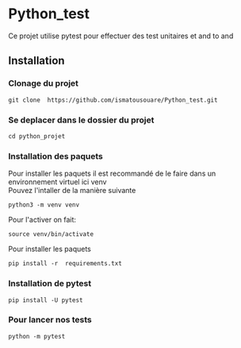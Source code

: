 # Python_test
Ce projet utilise pytest pour effectuer des test unitaires et and to and

## Installation 
### Clonage du projet
```
git clone  https://github.com/ismatousouare/Python_test.git
```
### Se deplacer dans le dossier du projet
```
cd python_projet
```
### Installation des paquets 
Pour installer les paquets il est recommandé de le faire dans un environnement virtuel ici venv  
Pouvez l'intaller de la manière suivante 
```
python3 -m venv venv 
```
Pour l'activer on fait:

```
source venv/bin/activate

```
Pour installer les paquets 
```
pip install -r  requirements.txt
``` 
### Installation de pytest
```
pip install -U pytest
```
### Pour lancer nos tests
```
python -m pytest
```

